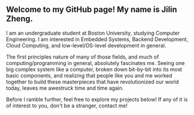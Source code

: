 ## Welcome to my GitHub page! My name is Jilin Zheng.

I am an undergraduate student at Boston University, studying Computer Engineering. I am interested in Embedded Systems, Backend Development, Cloud Computing, and low-level/OS-level development in general. 

The first principles nature of many of those fields, and much of computing/programming in general, absolutely fascinates me. Seeing one big complex system like a computer, broken down bit-by-bit into its most basic components, and realizing that people like you and me worked together to build these masterpieces that have revolutionized our world today, leaves me awestruck time and time again.

Before I ramble further, feel free to explore my projects below! If any of it is of interest to you, don't be a stranger, contact me!

<!--
**jilinnn/jilinnn** is a ✨ _special_ ✨ repository because its `README.md` (this file) appears on your GitHub profile.

Here are some ideas to get you started:

- 🔭 I’m currently working on ...
- 🌱 I’m currently learning ...
- 👯 I’m looking to collaborate on ...
- 🤔 I’m looking for help with ...
- 💬 Ask me about ...
- 📫 How to reach me: ...
- 😄 Pronouns: ...
- ⚡ Fun fact: ...
-->
